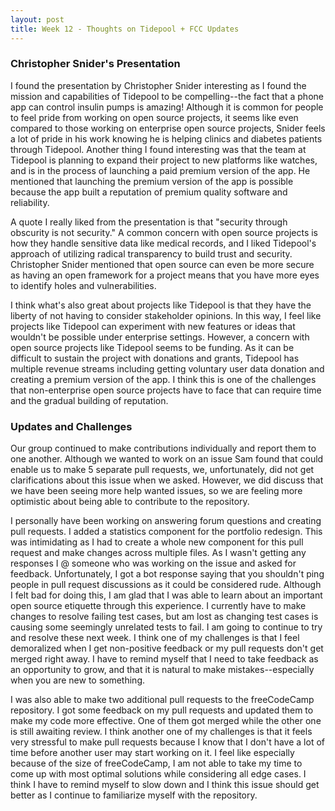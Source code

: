 ```yaml
---
layout: post
title: Week 12 - Thoughts on Tidepool + FCC Updates
---
```


### Christopher Snider's Presentation

I found the presentation by Christopher Snider interesting as I found the mission and capabilities of Tidepool to be compelling--the fact that a phone app can control insulin pumps is amazing! Although it is common for people to feel pride from working on open source projects, it seems like even compared to those working on enterprise open source projects, Snider feels a lot of pride in his work knowing he is helping clinics and diabetes patients through Tidepool. Another thing I found interesting was that the team at Tidepool is planning to expand their project to new platforms like watches, and is in the process of launching a paid premium version of the app. He mentioned that launching the premium version of the app is possible because the app built a reputation of premium quality software and reliability.

A quote I really liked from the presentation is that "security through obscurity is not security." A common concern with open source projects is how they handle sensitive data like medical records, and I liked Tidepool's approach of utilizing radical transparency to build trust and security. Christopher Snider mentioned that open source can even be more secure as having an open framework for a project means that you have more eyes to identify holes and vulnerabilities. 

I think what's also great about projects like Tidepool is that they have the liberty of not having to consider stakeholder opinions. In this way, I feel like projects like Tidepool can experiment with new features or ideas that wouldn't be possible under enterprise settings. However, a concern with open source projects like Tidepool seems to be funding. As it can be difficult to sustain the project with donations and grants, Tidepool has multiple revenue streams including getting voluntary user data donation and creating a premium version of the app. I think this is one of the challenges that non-enterprise open source projects have to face that can require time and the gradual building of reputation.

### Updates and Challenges

Our group continued to make contributions individually and report them to one another. Although we wanted to work on an issue Sam found that could enable us to make 5 separate pull requests, we, unfortunately, did not get clarifications about this issue when we asked. However, we did discuss that we have been seeing more help wanted issues, so we are feeling more optimistic about being able to contribute to the repository.

I personally have been working on answering forum questions and creating pull requests. I added a statistics component for the portfolio redesign. This was intimidating as I had to create a whole new component for this pull request and make changes across multiple files. As I wasn't getting any responses I @ someone who was working on the issue and asked for feedback. Unfortunately, I got a bot response saying that you shouldn't ping people in pull request discussions as it could be considered rude. Although I felt bad for doing this, I am glad that I was able to learn about an important open source etiquette through this experience. I currently have to make changes to resolve failing test cases, but am lost as changing test cases is causing some seemingly unrelated tests to fail. I am going to continue to try and resolve these next week. I think one of my challenges is that I feel demoralized when I get non-positive feedback or my pull requests don't get merged right away. I have to remind myself that I need to take feedback as an opportunity to grow, and that it is natural to make mistakes--especially when you are new to something. 

I was also able to make two additional pull requests to the freeCodeCamp repository. I got some feedback on my pull requests and updated them to make my code more effective. One of them got merged while the other one is still awaiting review. I think another one of my challenges is that it feels very stressful to make pull requests because I know that I don't have a lot of time before another user may start working on it. I feel like especially because of the size of freeCodeCamp, I am not able to take my time to come up with most optimal solutions while considering all edge cases. I think I have to remind myself to slow down and I think this issue should get better as I continue to familiarize myself with the repository.